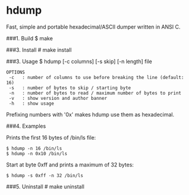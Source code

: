 hdump
=====

Fast, simple and portable hexadecimal/ASCII
dumper written in ANSI C.

###1. Build
    $ make

###3. Install
    # make install

###3. Usage
    $ hdump [-c columns] [-s skip] [-n length] file

    OPTIONS
     -c   : number of columns to use before breaking the line (default: 16)
     -s   : number of bytes to skip / starting byte
     -n   : number of bytes to read / maximum number of bytes to print
     -v   : show version and author banner
     -h   : show usage

Prefixing numbers with '0x' makes hdump use them as hexadecimal.

###4. Examples

Prints the first 16 bytes of /bin/ls file:

    $ hdump -n 16 /bin/ls
    $ hdump -n 0x10 /bin/ls

Start at byte 0xff and prints a maximum of 32 bytes:

    $ hdump -s 0xff -n 32 /bin/ls

###5. Uninstall
    # make uninstall
